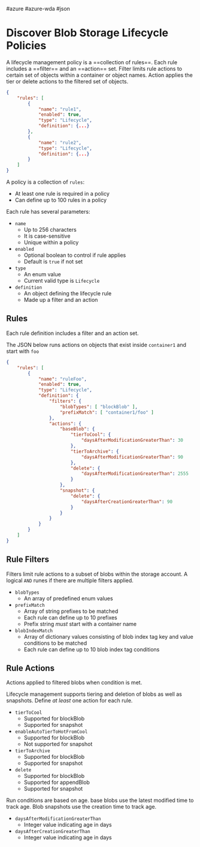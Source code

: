 #azure #azure-wda #json 

# Discover Blob Storage Lifecycle Policies
A lifecycle management policy is a ==collection of rules==.
Each rule includes a ==filter== and an ==action== set.
Filter limits rule actions to certain set of objects within a container or object names.
Action applies the tier or delete actions to the filtered set of objects.
```json
{
	"rules": [
		{
			"name": "rule1",
			"enabled": true,
			"type": "Lifecycle",
			"definition": {...}
		},
		{
			"name": "rule2",
			"type": "Lifecycle",
			"definition": {...}
		}
	]
}
```

A policy is a collection of `rules`:
- At least one rule is required in a policy
- Can define up to 100 rules in a policy

Each rule has several parameters:
- `name`
	- Up to 256 characters
	- It is case-sensitive
	- Unique within a policy
- `enabled`
	- Optional boolean to control if rule applies
	- Default is `true` if not set
- `type`
	- An enum value
	- Current valid type is `Lifecycle`
- `definition`
	- An object defining the lifecycle rule
	- Made up a filter and an action

## Rules
Each rule definition includes a filter and an action set.

The JSON below runs actions on objects that exist inside `container1` and start with `foo`
```json
{
	"rules": [
		{
			"name": "ruleFoo",
			"enabled": true,
			"type": "Lifecycle",
			"definition": {
				"filters": {
					"blobTypes": [ "blockBlob" ],
					"prefixMatch": [ "container1/foo" ]
				},
				"actions": {
					"baseBlob": {
						"tierToCool": { 
							"daysAfterModificationGreaterThan": 30
						},
						"tierToArchive": {
							"daysAfterModificationGreaterThan": 90
						},
						"delete": {
							"daysAfterModificationGreaterThan": 2555
						}
					},
					"snapshot": {
						"delete": {
							"daysAfterCreationGreaterThan": 90
						}
					}
				}
			}
		}
	]
}
```

## Rule Filters
Filters limit rule actions to a subset of blobs within the storage account.
A logical `AND` runes if there are multiple filters applied.
- `blobTypes`
	- An array of predefined enum values
- `prefixMatch`
	- Array of string prefixes to be matched
	- Each rule can define up to 10 prefixes
	- Prefix string *must* start with a container name
- `blobIndexMatch`
	- Array of dictionary values consisting of blob index tag key and value conditions to be matched
	- Each rule can define up to 10 blob index tag conditions

## Rule Actions
Actions applied to filtered blobs when condition is met.

Lifecycle management supports tiering and deletion of blobs as well as snapshots.
Define *at least* one action for each rule.
- `tierToCool`
	- Supported for blockBlob
	- Supported for snapshot
- `enableAutoTierToHotFromCool`
	- Supported for blockBlob
	- Not supported for snapshot
- `tierToArchive`
	- Supported for blockBlob
	- Supported for snapshot
- `delete`
	- Supported for blockBlob
	- Supported for appendBlob
	- Supported for snapshot

Run conditions are based on age.
base blobs use the latest modified time to track age.
Blob snapshots use the creation time to track age.
- `daysAfterModificationGreaterThan`
	- Integer value indicating age in days
- `daysAfterCreationGreaterThan`
	- Integer value indicating age in days